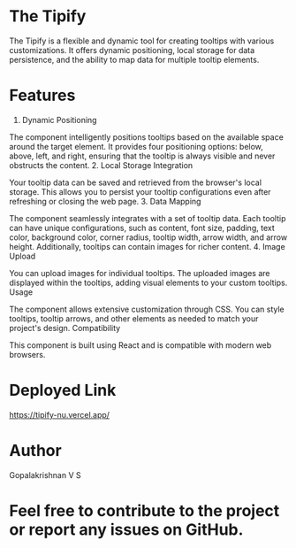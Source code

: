 
# The Tipify

The Tipify is a flexible and dynamic tool for creating tooltips with various customizations. It offers dynamic positioning, local storage for data persistence, and the ability to map data for multiple tooltip elements.

# Features

1. Dynamic Positioning

The component intelligently positions tooltips based on the available space around the target element. It provides four positioning options: below, above, left, and right, ensuring that the tooltip is always visible and never obstructs the content.
2. Local Storage Integration

Your tooltip data can be saved and retrieved from the browser's local storage. This allows you to persist your tooltip configurations even after refreshing or closing the web page.
3. Data Mapping

The component seamlessly integrates with a set of tooltip data. Each tooltip can have unique configurations, such as content, font size, padding, text color, background color, corner radius, tooltip width, arrow width, and arrow height. Additionally, tooltips can contain images for richer content.
4. Image Upload

You can upload images for individual tooltips. The uploaded images are displayed within the tooltips, adding visual elements to your custom tooltips.
Usage

The component allows extensive customization through CSS. You can style tooltips, tooltip arrows, and other elements as needed to match your project's design.
Compatibility

This component is built using React and is compatible with modern web browsers.

# Deployed Link

https://tipify-nu.vercel.app/

# Author

Gopalakrishnan V S

# Feel free to contribute to the project or report any issues on GitHub.
